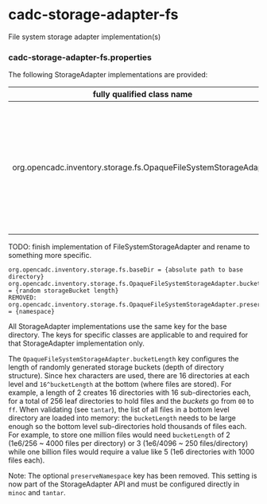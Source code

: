 # cadc-storage-adapter-fs
File system storage adapter implementation(s)

### cadc-storage-adapter-fs.properties

The following StorageAdapter implementations are provided:

|fully qualified class name|description|
|--------------------------|-----------|
|org.opencadc.inventory.storage.fs.OpaqueFileSystemStorageAdapter|stores files in an opaque structure in the filesystem, requires POSIX extended attribute support, iterator: scalable|

TODO: finish implementation of FileSystemStorageAdapter and rename to something more specific.

```
org.opencadc.inventory.storage.fs.baseDir = {absolute path to base directory}
org.opencadc.inventory.storage.fs.OpaqueFileSystemStorageAdapter.bucketLength = {random storageBucket length}
REMOVED: org.opencadc.inventory.storage.fs.OpaqueFileSystemStorageAdapter.preserveNamespace = {namespace}
```

All StorageAdapter implementations use the same key for the base directory. The keys for specific classes are applicable to and required for that StorageAdapter implementation only.

The `OpaqueFileSystemStorageAdapter.bucketLength` key configures the length of randomly generated storage buckets (depth of directory structure). Since hex characters are used, there are 16 directories at each level and `16^bucketLength` at the bottom (where files are stored). For example, a length of 2
creates 16 directories with 16 sub-directories each, for a total of 256 leaf directories to hold files and the _buckets_ go from `00` to `ff`. When
validating (see `tantar`), the list of all files in a bottom level directory are loaded into memory: the `bucketLength` needs to be large enough so the bottom level sub-directories hold thousands of files each. For example, to store one million files would need `bucketLength` of 2 (1e6/256 ~ 4000 files per directory) or 3 (1e6/4096 ~ 250 files/directory) while one billion files would require a value like 5 (1e6 directories with 1000 files each).

Note: The optional `preserveNamespace` key  has been removed. This setting is now part of the StorageAdapter API and
must be configured directly in `minoc` and `tantar`.

